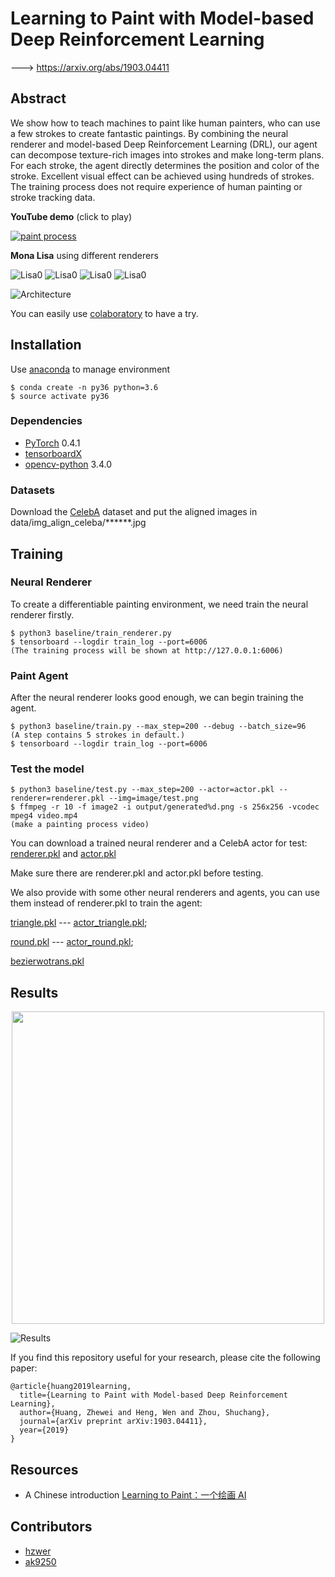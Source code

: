 # Learning to Paint with Model-based Deep Reinforcement Learning

---> https://arxiv.org/abs/1903.04411

## Abstract

We show how to teach machines to paint like human painters, who can use a few strokes to create fantastic paintings. By combining the neural renderer and model-based Deep Reinforcement Learning (DRL), our agent can decompose texture-rich images into strokes and make long-term plans. For each stroke, the agent directly determines the position and color of the stroke. Excellent visual effect can be achieved using hundreds of strokes. The training process does not require experience of human painting or stroke tracking data. 

**YouTube demo** (click to play) 

[![paint process](https://img.youtube.com/vi/yAIdx-u_Eoo/0.jpg)](https://www.youtube.com/watch?v=yAIdx-u_Eoo)

**Mona Lisa** using different renderers

![Lisa0](./image/lisa.png) ![Lisa0](./image/lisa_0.png) ![Lisa0](./image/lisa_1.png) ![Lisa0](./image/lisa_2.png)

![Architecture](./image/main.png)

You can easily use [colaboratory](https://colab.research.google.com/github/hzwer/LearningToPaint/blob/master/LearningToPaint.ipynb) to have a try.
## Installation
Use [anaconda](https://conda.io/miniconda.html) to manage environment

```
$ conda create -n py36 python=3.6
$ source activate py36
```

### Dependencies
* [PyTorch](http://pytorch.org/) 0.4.1 
* [tensorboardX](https://github.com/lanpa/tensorboard-pytorch/tree/master/tensorboardX)
* [opencv-python](https://pypi.org/project/opencv-python/) 3.4.0

### Datasets
Download the [CelebA](http://mmlab.ie.cuhk.edu.hk/projects/CelebA.html) dataset and put the aligned images in data/img_align_celeba/\*\*\*\*\*\*.jpg

## Training

### Neural Renderer
To create a differentiable painting environment, we need train the neural renderer firstly. 

```
$ python3 baseline/train_renderer.py
$ tensorboard --logdir train_log --port=6006
(The training process will be shown at http://127.0.0.1:6006)
```

### Paint Agent
After the neural renderer looks good enough, we can begin training the agent.
```
$ python3 baseline/train.py --max_step=200 --debug --batch_size=96
(A step contains 5 strokes in default.)
$ tensorboard --logdir train_log --port=6006
```

### Test the model
```
$ python3 baseline/test.py --max_step=200 --actor=actor.pkl --renderer=renderer.pkl --img=image/test.png
$ ffmpeg -r 10 -f image2 -i output/generated%d.png -s 256x256 -vcodec mpeg4 video.mp4
(make a painting process video)
```

You can download a trained neural renderer and a CelebA actor for test: [renderer.pkl](https://drive.google.com/open?id=1-7dVdjCIZIxh8hHJnGTK-RA1-jL1tor4) and [actor.pkl](https://drive.google.com/open?id=1a3vpKgjCVXHON4P7wodqhCgCMPgg1KeR)

Make sure there are renderer.pkl and actor.pkl before testing.

We also provide with some other neural renderers and agents, you can use them instead of renderer.pkl to train the agent:

[triangle.pkl](https://drive.google.com/open?id=1YefdnTuKlvowCCo1zxHTwVJ2GlBme_eE) --- [actor_triangle.pkl](https://drive.google.com/open?id=1k8cgh3tF7hKFk-IOZrgsUwlTVE3CbcPF);

[round.pkl](https://drive.google.com/open?id=1kI4yXQ7IrNTfjFs2VL7IBBL_JJwkW6rl) --- [actor_round.pkl](https://drive.google.com/open?id=1ewDErUhPeGsEcH8E5a2QAcUBECeaUTZe);

[bezierwotrans.pkl](https://drive.google.com/open?id=1XUdti00mPRh1-1iU66Uqg4qyMKk4OL19)

## Results

<div align=center>
<img src="./image/step.png" width="500">
</div>

![Results](./image/results.png)

If you find this repository useful for your research, please cite the following paper:

```
@article{huang2019learning,
  title={Learning to Paint with Model-based Deep Reinforcement Learning},
  author={Huang, Zhewei and Heng, Wen and Zhou, Shuchang},
  journal={arXiv preprint arXiv:1903.04411},
  year={2019}
}
```

## Resources
- A Chinese introduction [Learning to Paint：一个绘画 AI](https://zhuanlan.zhihu.com/p/61761901)

## Contributors

- [hzwer](https://github.com/hzwer)
- [ak9250](https://github.com/ak9250)
